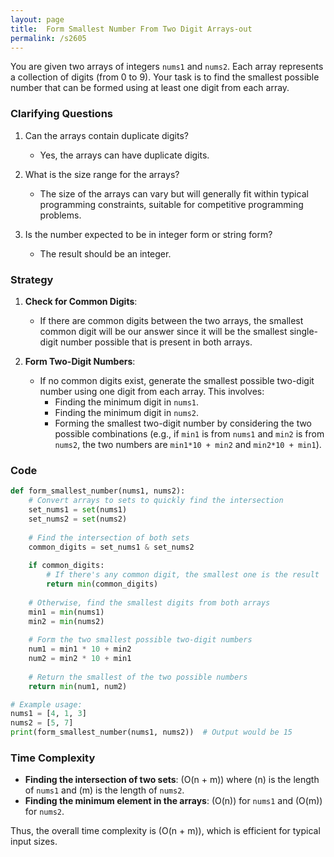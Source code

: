 ```yaml
---
layout: page
title:  Form Smallest Number From Two Digit Arrays-out
permalink: /s2605
---
```


You are given two arrays of integers `nums1` and `nums2`. Each array represents a collection of digits (from 0 to 9). Your task is to find the smallest possible number that can be formed using at least one digit from each array.

### Clarifying Questions

1. Can the arrays contain duplicate digits?
   - Yes, the arrays can have duplicate digits.

2. What is the size range for the arrays?
   - The size of the arrays can vary but will generally fit within typical programming constraints, suitable for competitive programming problems.

3. Is the number expected to be in integer form or string form?
   - The result should be an integer.

### Strategy

1. **Check for Common Digits**:
   - If there are common digits between the two arrays, the smallest common digit will be our answer since it will be the smallest single-digit number possible that is present in both arrays.
   
2. **Form Two-Digit Numbers**:
   - If no common digits exist, generate the smallest possible two-digit number using one digit from each array. This involves:
     - Finding the minimum digit in `nums1`.
     - Finding the minimum digit in `nums2`.
     - Forming the smallest two-digit number by considering the two possible combinations (e.g., if `min1` is from `nums1` and `min2` is from `nums2`, the two numbers are `min1*10 + min2` and `min2*10 + min1`).

### Code

```python
def form_smallest_number(nums1, nums2):
    # Convert arrays to sets to quickly find the intersection
    set_nums1 = set(nums1)
    set_nums2 = set(nums2)
    
    # Find the intersection of both sets
    common_digits = set_nums1 & set_nums2
    
    if common_digits:
        # If there's any common digit, the smallest one is the result
        return min(common_digits)
    
    # Otherwise, find the smallest digits from both arrays
    min1 = min(nums1)
    min2 = min(nums2)
    
    # Form the two smallest possible two-digit numbers
    num1 = min1 * 10 + min2
    num2 = min2 * 10 + min1
    
    # Return the smallest of the two possible numbers
    return min(num1, num2)

# Example usage:
nums1 = [4, 1, 3]
nums2 = [5, 7]
print(form_smallest_number(nums1, nums2))  # Output would be 15
```

### Time Complexity

- **Finding the intersection of two sets**: \(O(n + m)\) where \(n\) is the length of `nums1` and \(m\) is the length of `nums2`.
- **Finding the minimum element in the arrays**: \(O(n)\) for `nums1` and \(O(m)\) for `nums2`.

Thus, the overall time complexity is \(O(n + m)\), which is efficient for typical input sizes.